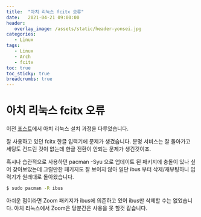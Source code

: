```yaml
---
title:  "아치 리눅스 fcitx 오류"
date:   2021-04-21 09:00:00
header:
   overlay_image: /assets/static/header-yonsei.jpg
categories: 
   - Linux
tags:
   - Linux
   - Arch
   - fcitx
toc: true
toc_sticky: true
breadcrumbs: true
---
```


# 아치 리눅스 fcitx 오류

이전 [포스트](https://sjoon-oh.github.io/archivers/arch-installation)에서 아치 리눅스 설치 과정을 다루었습니다. 

잘 사용하고 있던 fcitx 한글 입력기에 문제가 생겼습니다. 분명 서비스는 잘 돌아가고 세팅도 건드린 것이 없는데 한글 전환이 안되는 문제가 생긴것이죠. 

<!--more-->

혹시나 습관적으로 사용하던 pacman -Syu 으로 업데이트 된 패키지에 충돌이 있나 싶어 찾아보았는데 그럴만한 패키지도 잘 보이지 않아 일단 ibus 부터 삭제/재부팅하니 입력기가 원래대로 돌아왔습니다.

```bash
$ sudo pacman -R ibus
```

아쉬운 점이라면 Zoom 패키지가 ibus에 의존하고 있어 ibus만 삭제할 수는 없었습니다. 아치 리눅스에서 Zoom은 당분간은 사용을 못 할것 같습니다.

